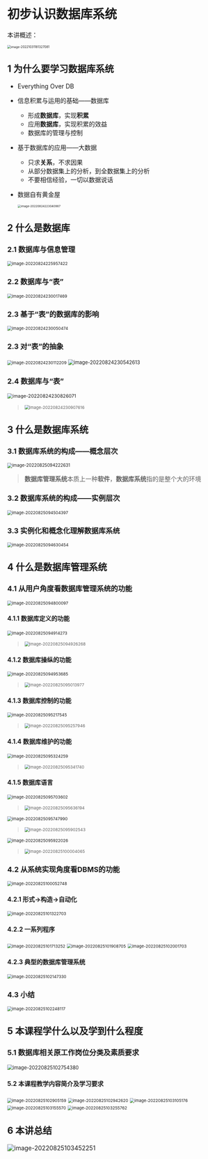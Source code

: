 # 初步认识数据库系统

本讲概述：

<img src="README.assets/image-20221031181327081.png" alt="image-20221031181327081" style="zoom:50%;" />

## 1 为什么要学习数据库系统

- Everything Over DB

- 信息积累与运用的基础——数据库

  - 形成**数据库**，实现**积累**
  - 应用**数据库**，实现积累的效益
  - 数据库的管理与控制

- 基于数据库的应用——大数据

  - 只求**关系**，不求因果
  - 从部分数据集上的分析，到全数据集上的分析
  - 不要相信经验，一切以数据说话

- 数据自有黄金屋

  <img src="README.assets/image-20220824223040987.png" alt="image-20220824223040987" style="zoom:47%;" />

## 2 什么是数据库

### 2.1 数据库与信息管理

<img src="README.assets/image-20220824225957422.png" alt="image-20220824225957422" style="zoom:67%;" />

### 2.2 数据库与“表”

<img src="README.assets/image-20220824230017469.png" alt="image-20220824230017469" style="zoom:67%;" />

### 2.3 基于“表”的数据库的影响

<img src="README.assets/image-20220824230050474.png" alt="image-20220824230050474" style="zoom:67%;" />

### 2.3 对“表”的抽象

<img src="README.assets/image-20220824230112209.png" alt="image-20220824230112209" style="zoom:67%;" />

<img src="README.assets/image-20220824230542613.png" alt="image-20220824230542613" style="zoom:80%;" />

### 2.4 数据库与“表”

<img src="README.assets/image-20220824230826071.png" alt="image-20220824230826071" style="zoom:77%;" />

> <img src="README.assets/image-20220824230907616.png" alt="image-20220824230907616" style="zoom:67%;" />

## 3 什么是数据库系统

### 3.1 数据库系统的构成——概念层次

<img src="README.assets/image-20220825094222631.png" alt="image-20220825094222631" style="zoom:70%;" />

> **数据库管理系统**本质上一种**软件**，**数据库系统**指的是整个大的环境	

### 3.2 数据库系统的构成——实例层次

<img src="README.assets/image-20220825094504397.png" alt="image-20220825094504397" style="zoom:67%;" />

### 3.3 实例化和概念化理解数据库系统

<img src="README.assets/image-20220825094630454.png" alt="image-20220825094630454" style="zoom:67%;" />

## 4 什么是数据库管理系统

### 4.1 从用户角度看数据库管理系统的功能

<img src="README.assets/image-20220825094800097.png" alt="image-20220825094800097" style="zoom:67%;" />

#### 4.1.1 数据库定义的功能

<img src="README.assets/image-20220825094914273.png" alt="image-20220825094914273" style="zoom:67%;" />

> <img src="README.assets/image-20220825094926268.png" alt="image-20220825094926268" style="zoom:67%;" />

#### 4.1.2 数据库操纵的功能

<img src="README.assets/image-20220825094953685.png" alt="image-20220825094953685" style="zoom:67%;" />

> <img src="README.assets/image-20220825095013977.png" alt="image-20220825095013977" style="zoom:67%;" />

#### 4.1.3 数据库控制的功能

<img src="README.assets/image-20220825095217545.png" alt="image-20220825095217545" style="zoom:67%;" />

> <img src="README.assets/image-20220825095257946.png" alt="image-20220825095257946" style="zoom:67%;" />

#### 4.1.4 数据库维护的功能

<img src="README.assets/image-20220825095324259.png" alt="image-20220825095324259" style="zoom:67%;" />

> <img src="README.assets/image-20220825095341740.png" alt="image-20220825095341740" style="zoom:67%;" />

#### 4.1.5 数据库语言

<img src="README.assets/image-20220825095703602.png" alt="image-20220825095703602" style="zoom:67%;" />

> <img src="README.assets/image-20220825095636194.png" alt="image-20220825095636194" style="zoom:67%;" />

<img src="README.assets/image-20220825095747990.png" alt="image-20220825095747990" style="zoom:67%;" />

> <img src="README.assets/image-20220825095902543.png" alt="image-20220825095902543" style="zoom:67%;" />

<img src="README.assets/image-20220825095922026.png" alt="image-20220825095922026" style="zoom:67%;" />

> <img src="README.assets/image-20220825100004065.png" alt="image-20220825100004065" style="zoom:67%;" />

### 4.2 从系统实现角度看DBMS的功能

<img src="README.assets/image-20220825100052748.png" alt="image-20220825100052748" style="zoom:67%;" />

#### 4.2.1 形式→构造→自动化

<img src="README.assets/image-20220825101322703.png" alt="image-20220825101322703" style="zoom:67%;" />

#### 4.2.2 一系列程序

<img src="README.assets/image-20220825101713252.png" alt="image-20220825101713252" style="zoom:67%;" />

<img src="README.assets/image-20220825101908705.png" alt="image-20220825101908705" style="zoom:67%;" />

<img src="README.assets/image-20220825102001703.png" alt="image-20220825102001703" style="zoom:67%;" />

#### 4.2.3 典型的数据库管理系统

<img src="README.assets/image-20220825102147330.png" alt="image-20220825102147330" style="zoom:67%;" />

### 4.3 小结

<img src="README.assets/image-20220825102248117.png" alt="image-20220825102248117" style="zoom:67%;" />

## 5 本课程学什么以及学到什么程度

### 5.1 数据库相关原工作岗位分类及素质要求

<img src="README.assets/image-20220825102754380.png" alt="image-20220825102754380" style="zoom:80%;" />

#### 5.2 本课程教学内容简介及学习要求

<img src="README.assets/image-20220825102905159.png" alt="image-20220825102905159" style="zoom:67%;" />

<img src="README.assets/image-20220825102942620.png" alt="image-20220825102942620" style="zoom:67%;" />

<img src="README.assets/image-20220825103105176.png" alt="image-20220825103105176" style="zoom:67%;" />

<img src="README.assets/image-20220825103155570.png" alt="image-20220825103155570" style="zoom:67%;" />

<img src="README.assets/image-20220825103255762.png" alt="image-20220825103255762" style="zoom:67%;" />

## 6 本讲总结

![image-20220825103452251](README.assets/image-20220825103452251.png)